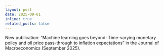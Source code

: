 ```yaml
---
layout: post
date: 2025-09-01
inline: true
related_posts: false
---
```


New publication: “Machine learning goes beyond: Time-varying monetary policy and oil price pass-through to inflation expectations” in the Journal of Macroeconomics (September 2025).